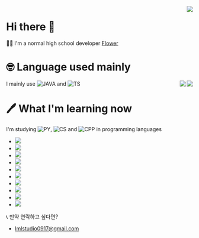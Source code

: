 <img align="right" src="https://github-readme-stats.vercel.app/api?username=nobrain0917&show_icons=true&theme=tokyonight" />


# Hi there 👋 
 🙋‍♂️ I'm a normal high school developer [Flower](https://flower.msub.kr)

# 🤓 Language used mainly
 I mainly use ![JAVA](https://img.shields.io/badge/Java-007396?style=for-the-badge&logo=java&logoColor=white) and ![TS](https://img.shields.io/badge/TypeScript-3178C6?style=for-the-badge&logo=typescript&logoColor=white)
<img align="right" src="https://github-readme-stats.vercel.app/api/top-langs/?username=nobrain0917&layout=compact&hide=css,xml&theme=tokyonight" />
<img align="right" src="https://komarev.com/ghpvc/?username=nobrain0917" />

# 🖊 What I'm learning now
 I'm studying ![PY](https://img.shields.io/badge/Python-3776ab?style=for-the-badge&logo=python&logoColor=white), ![CS](https://img.shields.io/badge/C%23-23912?style=for-the-badge&logo=c%20sharp&logoColor=white) and ![CPP](https://img.shields.io/badge/C++-00599C?style=for-the-badge&logo=c%2b%2b&logoColor=white) in programming languages
 - <img src="https://img.shields.io/badge/C%23-23912?style=for-the-badge&logo=c%20sharp&logoColor=white"/>
 - <img src="https://img.shields.io/badge/Unity-000000?style=flat-square&logo=unity&logoColor=white"/>
 - <img src="https://img.shields.io/badge/C++-00599C?style=for-the-badge&logo=c%2b%2b&logoColor=white"/>
 - <img src="https://img.shields.io/badge/Unreal%20Engine-313131?style=flat-square&logo=unreal%20engine&logoColor=white"/>
 - <img src="https://img.shields.io/badge/Java-007396?style=flat-square&logo=java&logoColor=white"/>
 - <img src="https://img.shields.io/badge/JavaScript-F7DF1E?style=flat-square&logo=javascript&logoColor=white"/>
 - <img src="https://img.shields.io/badge/TypeScript-3178C6?style=flat-square&logo=typescript&logoColor=white"/>
 - <img src="https://img.shields.io/badge/Node.js-339933?style=flat-square&logo=node.js&logoColor=white"/>
 - <img src="https://img.shields.io/badge/Python-3776ab?style=flat-square&logo=python&logoColor=white"/>
 - <img src="https://img.shields.io/badge/Android-3ddc84?style=flat-square&logo=android&logoColor=white"/>
 
📞 만약 연락하고 싶다면?
 - lmlstudio0917@gmail.com
